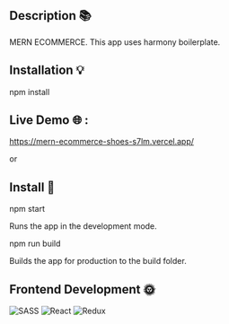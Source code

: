 
## Description 📚
 MERN ECOMMERCE. This app uses harmony boilerplate.
 
 
## Installation 💡 
 npm install


## Live Demo 🌐 :


https://mern-ecommerce-shoes-s7lm.vercel.app/

or


## Install 📔

npm start

Runs the app in the development mode.



npm run build

Builds the app for production to the build folder.
 
 
## Frontend Development 🌞 
 ![SASS](https://img.shields.io/badge/SASS-hotpink.svg?style=for-the-badge&logo=SASS&logoColor=white) ![React](https://img.shields.io/badge/react-%2320232a.svg?style=for-the-badge&logo=react&logoColor=%2361DAFB) ![Redux](https://img.shields.io/badge/redux-%23593d88.svg?style=for-the-badge&logo=redux&logoColor=white)
 
 
